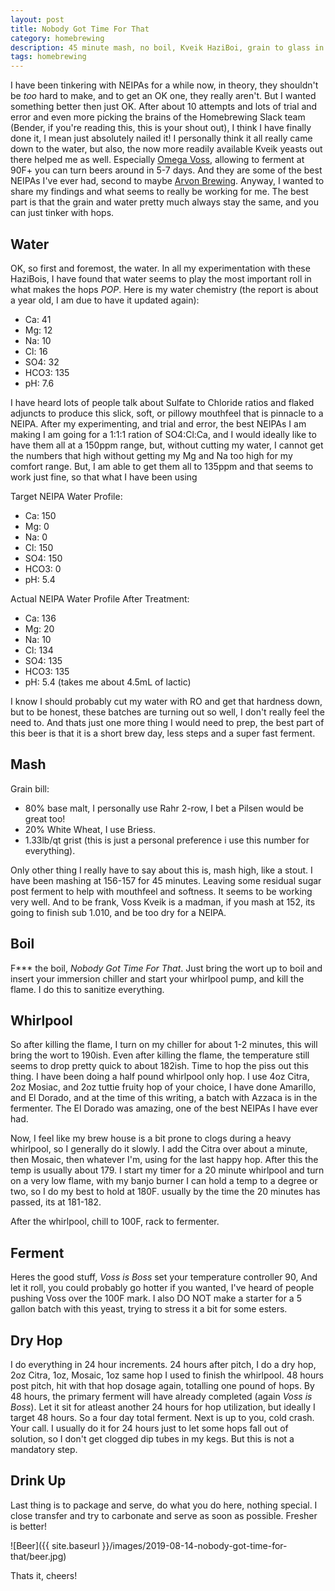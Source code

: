 ```yaml
---
layout: post
title: Nobody Got Time For That
category: homebrewing
description: 45 minute mash, no boil, Kveik HaziBoi, grain to glass in 5 days.
tags: homebrewing
---
```


I have been tinkering with NEIPAs for a while now, in theory, they shouldn't be _too_ hard to make, and to get an OK one, they really aren't.  But I wanted something better then just OK.  After about 10 attempts and lots of trial and error and even more picking the brains of the Homebrewing Slack team (Bender, if you're reading this, this is your shout out), I think I have finally done it, I mean just absolutely nailed it!  I personally think it all really came down to the water, but also, the now more readily available Kveik yeasts out there helped me as well.  Especially [Omega Voss](https://omegayeast.com/yeast/norwegian-ales/voss-kveik), allowing to ferment at 90F+ you can turn beers around in 5-7 days.  And they are some of the best NEIPAs I've ever had, second to maybe [Arvon Brewing](https://www.arvonbrewingco.com).  Anyway, I wanted to share my findings and what seems to really be working for me.  The best part is that the grain and water pretty much always stay the same, and you can just tinker with hops.

## Water
OK, so first and foremost, the water.  In all my experimentation with these HaziBois, I have found that water seems to play the most important roll in what makes the hops _POP_.  Here is my water chemistry (the report is about a year old, I am due to have it updated again):
* Ca: 41
* Mg: 12
* Na: 10
* Cl: 16
* SO4: 32
* HCO3: 135
* pH: 7.6

I have heard lots of people talk about Sulfate to Chloride ratios and flaked adjuncts to produce this slick, soft, or pillowy mouthfeel that is pinnacle to a NEIPA.  After my experimenting, and trial and error, the best NEIPAs I am making I am going for a 1:1:1 ration of SO4:Cl:Ca, and I would ideally like to have them all at a 150ppm range, but, without cutting my water, I cannot get the numbers that high without getting my Mg and Na too high for my comfort range.  But, I am able to get them all to 135ppm and that seems to work just fine, so that what I have been using

Target NEIPA Water Profile:
* Ca: 150
* Mg: 0
* Na: 0
* Cl: 150
* SO4: 150
* HCO3: 0
* pH: 5.4

Actual NEIPA Water Profile After Treatment:
* Ca: 136
* Mg: 20
* Na: 10
* Cl: 134
* SO4: 135
* HCO3: 135
* pH: 5.4 (takes me about 4.5mL of lactic)

I know I should probably cut my water with RO and get that hardness down, but to be honest, these batches are turning out so well, I don't really feel the need to.  And thats just one more thing I would need to prep, the best part of this beer is that it is a short brew day, less steps and a super fast ferment.

## Mash
Grain bill:
* 80% base malt, I personally use Rahr 2-row, I bet a Pilsen would be great too!
* 20% White Wheat, I use Briess.
* 1.33lb/qt grist (this is just a personal preference i use this number for everything).

Only other thing I really have to say about this is, mash high, like a stout.  I have been mashing at 156-157 for 45 minutes.  Leaving some residual sugar post ferment to help with mouthfeel and softness.  It seems to be working very well.  And to be frank, Voss Kveik is a madman, if you mash at 152, its going to finish sub 1.010, and be too dry for a NEIPA.

## Boil
F*** the boil, _Nobody Got Time For That_.  Just bring the wort up to boil and insert your immersion chiller and start your whirlpool pump, and kill the flame.  I do this to sanitize everything.

## Whirlpool
So after killing the flame, I turn on my chiller for about 1-2 minutes, this will bring the wort to 190ish.  Even after killing the flame, the temperature still seems to drop pretty quick to about 182ish.  Time to hop the piss out this thing.  I have been doing a half pound whirlpool only hop.  I use 4oz Citra, 2oz Mosiac, and 2oz tuttie fruity hop of your choice, I have done Amarillo, and El Dorado, and at the time of this writing, a batch with Azzaca is in the fermenter.  The El Dorado was amazing, one of the best NEIPAs I have ever had.

Now, I feel like my brew house is a bit prone to clogs during a heavy whirlpool, so I generally do it slowly.  I add the Citra over about a minute, then Mosaic, then whatever I'm, using for the last happy hop.  After this the temp is usually about 179.  I start my timer for a 20 minute whirlpool and turn on a very low flame, with my banjo burner I can hold a temp to a degree or two, so I do my best to hold at 180F.  usually by the time the 20 minutes has passed, its at 181-182.

After the whirlpool, chill to 100F, rack to fermenter.

## Ferment
Heres the good stuff, _Voss is Boss_ set your temperature controller 90, And let it roll, you could probably go hotter if you wanted, I've heard of people pushing Voss over the 100F mark.  I also DO NOT make a starter for a 5 gallon batch with this yeast, trying to stress it a bit for some esters.

## Dry Hop
I do everything in 24 hour increments.  24 hours after pitch, I do a dry hop, 2oz Citra, 1oz, Mosaic, 1oz same hop I used to finish the whirlpool.  48 hours post pitch, hit with that hop dosage again, totalling one pound of hops.  By 48 hours, the primary ferment will have already completed (again _Voss is Boss_).  Let it sit for atleast another 24 hours for hop utilization, but ideally I target 48 hours.  So a four day total ferment.  Next is up to you, cold crash.  Your call.  I usually do it for 24 hours just to let some hops fall out of solution, so I don't get clogged dip tubes in my kegs.  But this is not a mandatory step.

## Drink Up
Last thing is to package and serve, do what you do here, nothing special.  I close transfer and try to carbonate and serve as soon as possible.  Fresher is better!

![Beer]({{ site.baseurl }}/images/2019-08-14-nobody-got-time-for-that/beer.jpg)

Thats it, cheers!
